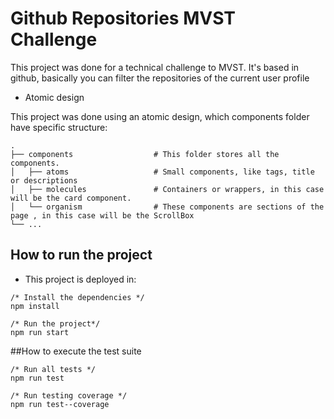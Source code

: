 # Github Repositories MVST Challenge

This project was done for a technical challenge to MVST.
It's based in github, basically you can filter the repositories of the current user profile

- Atomic design

This project was done using an atomic design, which components folder have specific structure:

    .
    ├── components                  # This folder stores all the components.
    │   ├── atoms                   # Small components, like tags, title or descriptions
    │   ├── molecules               # Containers or wrappers, in this case will be the card component.
    │   └── organism                # These components are sections of the page , in this case will be the ScrollBox
    └── ...


## How to run the project

- This project is deployed in:

```
/* Install the dependencies */
npm install

/* Run the project*/
npm run start

```

##How to execute the test suite

```
/* Run all tests */
npm run test

/* Run testing coverage */
npm run test--coverage

```

